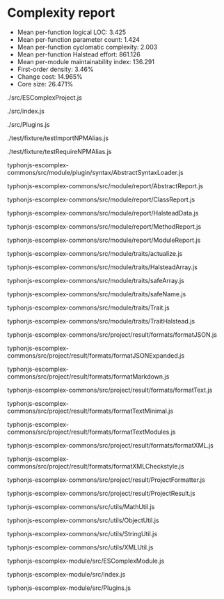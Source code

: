 # Complexity report

* Mean per-function logical LOC: 3.425
* Mean per-function parameter count: 1.424
* Mean per-function cyclomatic complexity: 2.003
* Mean per-function Halstead effort: 861.126
* Mean per-module maintainability index: 136.291
* First-order density: 3.46%
* Change cost: 14.965%
* Core size: 26.471%

./src/ESComplexProject.js

./src/index.js

./src/Plugins.js

./test/fixture/testImportNPMAlias.js

./test/fixture/testRequireNPMAlias.js

typhonjs-escomplex-commons/src/module/plugin/syntax/AbstractSyntaxLoader.js

typhonjs-escomplex-commons/src/module/report/AbstractReport.js

typhonjs-escomplex-commons/src/module/report/ClassReport.js

typhonjs-escomplex-commons/src/module/report/HalsteadData.js

typhonjs-escomplex-commons/src/module/report/MethodReport.js

typhonjs-escomplex-commons/src/module/report/ModuleReport.js

typhonjs-escomplex-commons/src/module/traits/actualize.js

typhonjs-escomplex-commons/src/module/traits/HalsteadArray.js

typhonjs-escomplex-commons/src/module/traits/safeArray.js

typhonjs-escomplex-commons/src/module/traits/safeName.js

typhonjs-escomplex-commons/src/module/traits/Trait.js

typhonjs-escomplex-commons/src/module/traits/TraitHalstead.js

typhonjs-escomplex-commons/src/project/result/formats/formatJSON.js

typhonjs-escomplex-commons/src/project/result/formats/formatJSONExpanded.js

typhonjs-escomplex-commons/src/project/result/formats/formatMarkdown.js

typhonjs-escomplex-commons/src/project/result/formats/formatText.js

typhonjs-escomplex-commons/src/project/result/formats/formatTextMinimal.js

typhonjs-escomplex-commons/src/project/result/formats/formatTextModules.js

typhonjs-escomplex-commons/src/project/result/formats/formatXML.js

typhonjs-escomplex-commons/src/project/result/formats/formatXMLCheckstyle.js

typhonjs-escomplex-commons/src/project/result/ProjectFormatter.js

typhonjs-escomplex-commons/src/project/result/ProjectResult.js

typhonjs-escomplex-commons/src/utils/MathUtil.js

typhonjs-escomplex-commons/src/utils/ObjectUtil.js

typhonjs-escomplex-commons/src/utils/StringUtil.js

typhonjs-escomplex-commons/src/utils/XMLUtil.js

typhonjs-escomplex-module/src/ESComplexModule.js

typhonjs-escomplex-module/src/index.js

typhonjs-escomplex-module/src/Plugins.js

